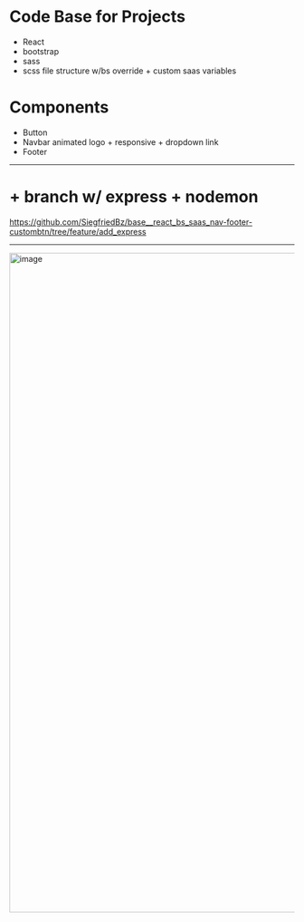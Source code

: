 # Code Base for Projects

- React
- bootstrap
- sass
-   scss file structure w/bs override  + custom saas variables

# Components
- Button
- Navbar animated logo + responsive + dropdown link
- Footer

----

# + branch w/ express + nodemon
https://github.com/SiegfriedBz/base__react_bs_saas_nav-footer-custombtn/tree/feature/add_express

---- 

<img width="1164" alt="image" src="https://user-images.githubusercontent.com/99029880/219874597-ef87844a-eced-4ea0-8ed8-5d087597008c.png">


